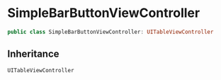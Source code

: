 # SimpleBarButtonViewController

``` swift
public class SimpleBarButtonViewController:​ UITableViewController
```

## Inheritance

`UITableViewController`
